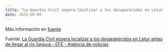 ```yaml
---
title: "La Guardia Civil espera localizar a los desaparecidos en Letur antes de llegar al río Segura - EFE - Agencia de noticias"
date: 2025-08-09
---
```


Más información en [fuente](https://news.google.com/rss/articles/CBMia0FVX3lxTE9tanEycjM2NG9nem5uTXMxSjIwajhWMi1UNWd0NXMweU51YmtaY0duMWozVEdvczhmXzhLc1BGUkc1TTctUTFlRElkOXZTY3VMQktKYWVlSmV1eDRKTEtIXy1KS2l3el8xd2VV?oc=5)

Fuente: [La Guardia Civil espera localizar a los desaparecidos en Letur antes de llegar al río Segura - EFE - Agencia de noticias](https://news.google.com/rss/articles/CBMia0FVX3lxTE9tanEycjM2NG9nem5uTXMxSjIwajhWMi1UNWd0NXMweU51YmtaY0duMWozVEdvczhmXzhLc1BGUkc1TTctUTFlRElkOXZTY3VMQktKYWVlSmV1eDRKTEtIXy1KS2l3el8xd2VV?oc=5)
